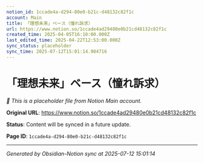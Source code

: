 ```yaml
---
notion_id: 1ccade4a-d294-80e0-b21c-d48132c82f1c
account: Main
title: 「理想未来」ベース（憧れ訴求）
url: https://www.notion.so/1ccade4ad29480e0b21cd48132c82f1c
created_time: 2025-04-05T16:10:00.000Z
last_edited_time: 2025-04-22T12:53:00.000Z
sync_status: placeholder
sync_time: 2025-07-12T15:01:14.984716
---
```


# 「理想未来」ベース（憧れ訴求）

*🔄 This is a placeholder file from Notion Main account.*

**Original URL**: https://www.notion.so/1ccade4ad29480e0b21cd48132c82f1c

**Status**: Content will be synced in a future update.

**Page ID**: `1ccade4a-d294-80e0-b21c-d48132c82f1c`

---

*Generated by Obsidian-Notion sync at 2025-07-12 15:01:14*
